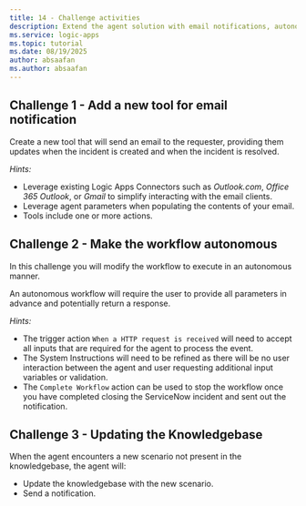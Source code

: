 ```yaml
---
title: 14 - Challenge activities
description: Extend the agent solution with email notifications, autonomous execution, and knowledge base updates.
ms.service: logic-apps
ms.topic: tutorial
ms.date: 08/19/2025
author: absaafan
ms.author: absaafan
---
```


## Challenge 1 - Add a new tool for email notification
Create a new tool that will send an email to the requester, providing them updates when the incident is created and when the incident is resolved.

*Hints:*
- Leverage existing Logic Apps Connectors such as *Outlook.com*, *Office 365 Outlook*, or *Gmail* to simplify interacting with the email clients.
- Leverage agent parameters when populating the contents of your email.
- Tools include one or more actions.

## Challenge 2 - Make the workflow autonomous 
In this challenge you will modify the workflow to execute in an autonomous manner. 

An autonomous workflow will require the user to provide all parameters in advance and potentially return a response.

*Hints:*
- The trigger action `When a HTTP request is received` will need to accept all inputs that are required for the agent to process the event.
- The System Instructions will need to be refined as there will be no user interaction between the agent and user requesting additional input variables or validation.
- The `Complete Workflow` action can be used to stop the workflow once you have completed closing the ServiceNow incident and sent out the notification.

## Challenge 3 - Updating the Knowledgebase
When the agent encounters a new scenario not present in the knowledgebase, the agent will:
- Update the knowledgebase with the new scenario.
- Send a notification.



